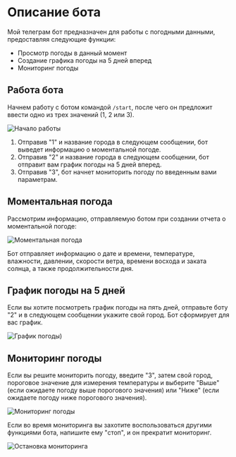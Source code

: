 # Описание бота

Мой телеграм бот предназначен для работы с погодными данными, предоставляя следующие функции:

- Просмотр погоды в данный момент
- Создание графика погоды на 5 дней вперед
- Мониторинг погоды

## Работа бота

Начнем работу с ботом командой `/start`, после чего он предложит ввести одно из трех значений (1, 2 или 3).

![Начало работы](https://github.com/valerchikkk/PVS/blob/main/CHATBOT/start.JPG)

1. Отправив "1" и название города в следующем сообщении, бот выведет информацию о моментальной погоде.
2. Отправив "2" и название города в следующем сообщении, бот отправит вам график погоды на 5 дней вперед.
3. Отправив "3", бот начнет мониторить погоду по введенным вами параметрам.

## Моментальная погода

Рассмотрим информацию, отправляемую ботом при создании отчета о моментальной погоде:

![Моментальная погода](https://github.com/valerchikkk/PVS/blob/main/CHATBOT/moment_weather.JPG)

Бот отправляет информацию о дате и времени, температуре, влажности, давлении, скорости ветра, времени восхода и заката солнца, а также продолжительности дня.

## График погоды на 5 дней

Если вы хотите посмотреть график погоды на пять дней, отправьте боту "2" и в следующем сообщении укажите свой город. Бот сформирует для вас график.

![График погоды](https://github.com/valerchikkk/PVS/blob/main/CHATBOT/plot.JPG))

## Мониторинг погоды

Если вы решите мониторить погоду, введите "3", затем свой город, пороговое значение для измерения температуры и выберите "Выше" (если ожидаете погоду выше порогового значения) или "Ниже" (если ожидаете погоду ниже порогового значения).

![Мониторинг погоды](https://github.com/valerchikkk/PVS/blob/main/CHATBOT/monitoring.JPG)

Если во время мониторинга вы захотите воспользоваться другими функциями бота, напишите ему "стоп", и он прекратит мониторинг.

![Остановка мониторинга](https://github.com/valerchikkk/PVS/blob/main/CHATBOT/stop.JPG)
